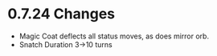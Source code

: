 # 0.7.24 Changes #

* Magic Coat deflects all status moves, as does mirror orb.
* Snatch Duration 3->10 turns